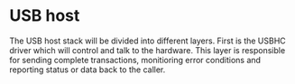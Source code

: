 # USB host 

The USB host stack will be divided into different layers. First is the USBHC driver which will control and talk to the hardware. This layer is responsible for sending complete transactions, monitioring error conditions and reporting status or data back to the caller. 
